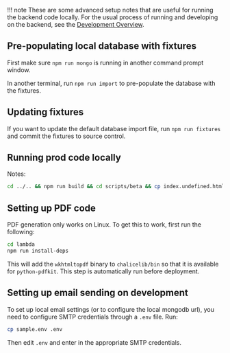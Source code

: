!!! note
    These are some advanced setup notes that are useful for running the backend code locally. For the usual process of running and developing on the backend, see the [Development Overview](overview.md).

## Pre-populating local database with fixtures

First make sure `npm run mongo` is running in another command prompt window.

In another terminal, run `npm run import` to pre-populate the database with the fixtures.

## Updating fixtures

If you want to update the default database import file, run `npm run fixtures` and commit the fixtures to source control.

## Running prod code locally

Notes:

```bash
cd ../.. && npm run build && cd scripts/beta && cp index.undefined.html index.html && serve -s
```

## Setting up PDF code

PDF generation only works on Linux. To get this to work, first run the following:

```bash
cd lambda
npm run install-deps
```

This will add the `wkhtmltopdf` binary to `chalicelib/bin` so that it is available for `python-pdfkit`.
This step is automatically run before deployment.

## Setting up email sending on development

To set up local email settings (or to configure the local mongodb url), you need to configure SMTP credentials through a `.env` file. Run:

```bash
cp sample.env .env
```

Then edit `.env` and enter in the appropriate SMTP credentials.